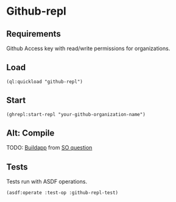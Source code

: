 # Github-repl

## Requirements
Github Access key with read/write permissions for organizations.

## Load
```common-lisp
(ql:quickload "github-repl")
```

## Start
```common-lisp
(ghrepl:start-repl "your-github-organization-name")
```

## Alt: Compile
TODO: [Buildapp](buildapp-url) from [SO question][so-question-url]

## Tests
Tests run with ASDF operations.

```common-lisp
(asdf:operate :test-op :github-repl-test)
```

[buildapp-url]: http://xach.com/lisp/buildapp/
[so-question-url]: http://stackoverflow.com/q/20583677/301431

